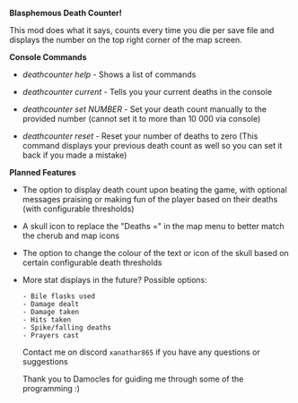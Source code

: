 **Blasphemous Death Counter!**

This mod does what it says, counts every time you die per save file and displays the number on the top right corner of the map screen.

**Console Commands**

  - *deathcounter help* - Shows a list of commands

  - *deathcounter current* - Tells you your current deaths in the console

  - *deathcounter set NUMBER* - Set your death count manually to the provided number (cannot set it to more than 10 000 via console)

  - *deathcounter reset* - Reset your number of deaths to zero (This command displays your previous death count as well so you can set it back if you made a mistake)

**Planned Features**

- The option to display death count upon beating the game, with optional messages praising or making fun of the player based on their deaths (with configurable thresholds)

- A skull icon to replace the "Deaths =" in the map menu to better match the cherub and map icons

- The option to change the colour of the text or icon of the skull based on certain configurable death thresholds

- More stat displays in the future? Possible options:

      - Bile flasks used
      - Damage dealt
      - Damage taken
      - Hits taken
      - Spike/falling deaths
      - Prayers cast

  Contact me on discord `xanathar865` if you have any questions or suggestions

  Thank you to Damocles for guiding me through some of the programming :)
